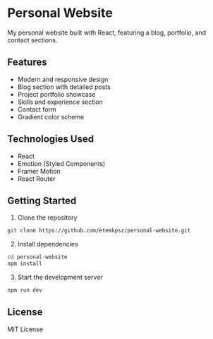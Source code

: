 # Personal Website

My personal website built with React, featuring a blog, portfolio, and contact sections.

## Features

- Modern and responsive design
- Blog section with detailed posts
- Project portfolio showcase
- Skills and experience section
- Contact form
- Gradient color scheme

## Technologies Used

- React
- Emotion (Styled Components)
- Framer Motion
- React Router

## Getting Started

1. Clone the repository
```bash
git clone https://github.com/etemkpsz/personal-website.git
```

2. Install dependencies
```bash
cd personal-website
npm install
```

3. Start the development server
```bash
npm run dev
```

## License

MIT License
